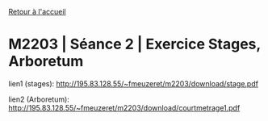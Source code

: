 [Retour à l'accueil](README.md)

# M2203 | Séance 2 | Exercice Stages, Arboretum
lien1 (stages): http://195.83.128.55/~fmeuzeret/m2203/download/stage.pdf 

lien2 (Arboretum): http://195.83.128.55/~fmeuzeret/m2203/download/courtmetrage1.pdf
